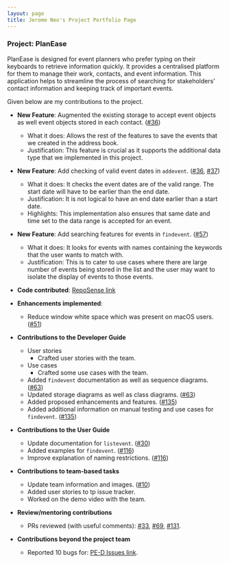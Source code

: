 ```yaml
---
layout: page
title: Jerome Neo's Project Portfolio Page
---
```


### Project: PlanEase

PlanEase is designed for event planners who prefer typing on their keyboards to retrieve information quickly.
It provides a centralised platform for them to manage their work, contacts, and event information.
This application helps to streamline the process of searching for stakeholders' contact information and keeping track of important events.

Given below are my contributions to the project.

* **New Feature**: Augmented the existing storage to accept event objects as well event objects stored in each contact. ([#36](https://github.com/AY2223S2-CS2103-W16-3/tp/pull/36))
  * What it does: Allows the rest of the features to save the events that we created in the address book.
  * Justification: This feature is crucial as it supports the additional data type that we implemented in this project.

* **New Feature**: Add checking of valid event dates in `addevent`. ([#36](https://github.com/AY2223S2-CS2103-W16-3/tp/pull/36), [#37](https://github.com/AY2223S2-CS2103-W16-3/tp/pull/37))
  * What it does: It checks the event dates are of the valid range. The start date will have to be earlier than the end date.
  * Justification: It is not logical to have an end date earlier than a start date.
  * Highlights: This implementation also ensures that same date and time set to the data range is accepted for an event.

* **New Feature**: Add searching features for events in `findevent`. ([#57](https://github.com/AY2223S2-CS2103-W16-3/tp/pull/57))
  * What it does: It looks for events with names containing the keywords that the user wants to match with.
  * Justification: This is to cater to use cases where there are large number of events being stored in the list and the user may want to isolate the display of events to those events.

* **Code contributed**: [RepoSense link](https://nus-cs2103-ay2223s2.github.io/tp-dashboard/?search=jerome-neo&breakdown=true)

* **Enhancements implemented**:
  * Reduce window white space which was present on macOS users. ([#51](https://github.com/AY2223S2-CS2103-W16-3/tp/pull/51))

* **Contributions to the Developer Guide**
  * User stories
    * Crafted user stories with the team.
  * Use cases
    * Crafted some use cases with the team.
  * Added `findevent` documentation as well as sequence diagrams. ([#63](https://github.com/AY2223S2-CS2103-W16-3/tp/pull/63))
  * Updated storage diagrams as well as class diagrams. ([#63](https://github.com/AY2223S2-CS2103-W16-3/tp/pull/63))
  * Added proposed enhancements and features. ([#135](https://github.com/AY2223S2-CS2103-W16-3/tp/pull/135))
  * Added additional information on manual testing and use cases for `findevent`. ([#135](https://github.com/AY2223S2-CS2103-W16-3/tp/pull/135))

* **Contributions to the User Guide**
  * Update documentation for `listevent`. ([#30](https://github.com/AY2223S2-CS2103-W16-3/tp/pull/30))
  * Added examples for `findevent`. ([#116](https://github.com/AY2223S2-CS2103-W16-3/tp/pull/116))
  * Improve explanation of naming restrictions. ([#116](https://github.com/AY2223S2-CS2103-W16-3/tp/pull/116))

* **Contributions to team-based tasks**
  * Update team information and images. ([#10](https://github.com/AY2223S2-CS2103-W16-3/tp/pull/10))
  * Added user stories to tp issue tracker.
  * Worked on the demo video with the team.

* **Review/mentoring contributions**
  * PRs reviewed (with useful comments): [#33](https://github.com/AY2223S2-CS2103-W16-3/tp/pull/33), [#69](https://github.com/AY2223S2-CS2103-W16-3/tp/pull/69), [#131](https://github.com/AY2223S2-CS2103-W16-3/tp/pull/131).

* **Contributions beyond the project team**
  * Reported 10 bugs for: [PE-D Issues link](https://github.com/jerome-neo/ped/issues).
